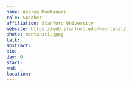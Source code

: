 ```yaml
---
name: Andrea Montanari
role: Speaker
affiliation: Stanford University
website: https://web.stanford.edu/~montanar/
photo: montanari.jpeg
talk: 
abstract: 
bio: 
day: 0
start: 
end: 
location: 
---
```

